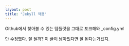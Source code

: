 ```yaml
---
layout: post
title: "Jekyll 적용"
---
```


Github에서 찾아볼 수 있는 템플릿을 그대로 포크해와 _config.yml

만 수정했다. 잘 될까? 이 글이 남아있다면 잘 된다는거겠지.
